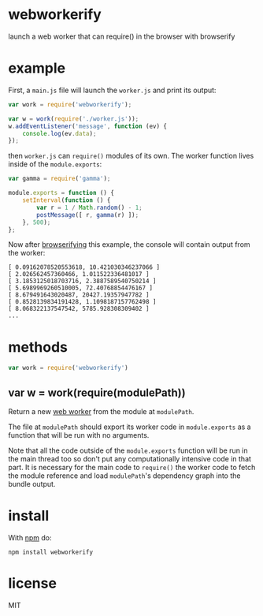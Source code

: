 # webworkerify

launch a web worker that can require() in the browser with browserify

# example

First, a `main.js` file will launch the `worker.js` and print its output:

``` js
var work = require('webworkerify');

var w = work(require('./worker.js'));
w.addEventListener('message', function (ev) {
    console.log(ev.data);
});
```

then `worker.js` can `require()` modules of its own. The worker function lives
inside of the `module.exports`:

``` js
var gamma = require('gamma');

module.exports = function () {
    setInterval(function () {
        var r = 1 / Math.random() - 1;
        postMessage([ r, gamma(r) ]);
    }, 500);
};
```

Now after [browserifying](http://browserify.org) this example, the console will
contain output from the worker:

```
[ 0.09162078520553618, 10.421030346237066 ]
[ 2.026562457360466, 1.011522336481017 ]
[ 3.1853125018703716, 2.3887589540750214 ]
[ 5.6989969260510005, 72.40768854476167 ]
[ 8.679491643020487, 20427.19357947782 ]
[ 0.8528139834191428, 1.1098187157762498 ]
[ 8.068322137547542, 5785.928308309402 ]
...
```

# methods

``` js
var work = require('webworkerify')
```

## var w = work(require(modulePath))

Return a new
[web worker](https://developer.mozilla.org/en-US/docs/Web/API/Worker)
from the module at `modulePath`.

The file at `modulePath` should export its worker code in `module.exports` as a
function that will be run with no arguments.

Note that all the code outside of the `module.exports` function will be run in
the main thread too so don't put any computationally intensive code in that
part. It is necessary for the main code to `require()` the worker code to fetch
the module reference and load `modulePath`'s dependency graph into the bundle
output.

# install

With [npm](https://npmjs.org) do:

```
npm install webworkerify
```

# license

MIT
